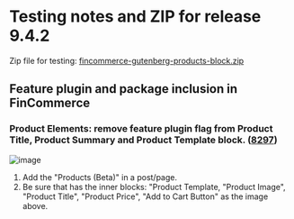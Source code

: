 # Testing notes and ZIP for release 9.4.2

Zip file for testing: [fincommerce-gutenberg-products-block.zip](https://github.com/dieselfox1/fincommerce-blocks/files/10509889/fincommerce-gutenberg-products-block.zip)

## Feature plugin and package inclusion in FinCommerce

### Product Elements: remove feature plugin flag from Product Title, Product Summary and Product Template block. ([8297](https://github.com/dieselfox1/fincommerce-blocks/pull/8297))

![image](https://user-images.githubusercontent.com/4463174/214850173-03741940-c965-47bd-a2f1-05853f8984f1.png)


1. Add the "Products (Beta)" in a post/page.
2. Be sure that has the inner blocks: "Product Template, "Product Image", "Product Title", "Product Price", "Add to Cart Button" as the image above.

